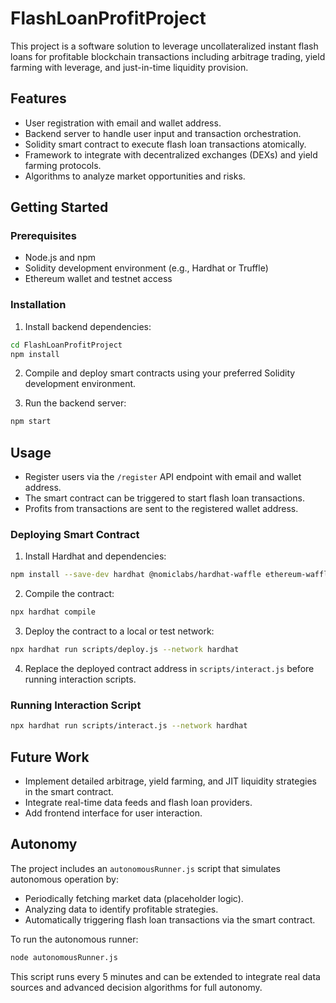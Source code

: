 # FlashLoanProfitProject

This project is a software solution to leverage uncollateralized instant flash loans for profitable blockchain transactions including arbitrage trading, yield farming with leverage, and just-in-time liquidity provision.

## Features

- User registration with email and wallet address.
- Backend server to handle user input and transaction orchestration.
- Solidity smart contract to execute flash loan transactions atomically.
- Framework to integrate with decentralized exchanges (DEXs) and yield farming protocols.
- Algorithms to analyze market opportunities and risks.

## Getting Started

### Prerequisites

- Node.js and npm
- Solidity development environment (e.g., Hardhat or Truffle)
- Ethereum wallet and testnet access

### Installation

1. Install backend dependencies:

```bash
cd FlashLoanProfitProject
npm install
```

2. Compile and deploy smart contracts using your preferred Solidity development environment.

3. Run the backend server:

```bash
npm start
```

## Usage

- Register users via the `/register` API endpoint with email and wallet address.
- The smart contract can be triggered to start flash loan transactions.
- Profits from transactions are sent to the registered wallet address.

### Deploying Smart Contract

1. Install Hardhat and dependencies:

```bash
npm install --save-dev hardhat @nomiclabs/hardhat-waffle ethereum-waffle chai @openzeppelin/contracts
```

2. Compile the contract:

```bash
npx hardhat compile
```

3. Deploy the contract to a local or test network:

```bash
npx hardhat run scripts/deploy.js --network hardhat
```

4. Replace the deployed contract address in `scripts/interact.js` before running interaction scripts.

### Running Interaction Script

```bash
npx hardhat run scripts/interact.js --network hardhat
```

## Future Work

- Implement detailed arbitrage, yield farming, and JIT liquidity strategies in the smart contract.
- Integrate real-time data feeds and flash loan providers.
- Add frontend interface for user interaction.

## Autonomy

The project includes an `autonomousRunner.js` script that simulates autonomous operation by:

- Periodically fetching market data (placeholder logic).
- Analyzing data to identify profitable strategies.
- Automatically triggering flash loan transactions via the smart contract.

To run the autonomous runner:

```bash
node autonomousRunner.js
```

This script runs every 5 minutes and can be extended to integrate real data sources and advanced decision algorithms for full autonomy.


